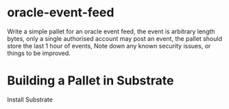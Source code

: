 # oracle-event-feed
Write a simple pallet for an oracle event feed, the event is arbitrary length bytes, only a single authorised account may post an event, the pallet should store the last 1 hour of events, Note down any known security issues, or things to be improved.

# Building a Pallet in Substrate
Install Substrate 
